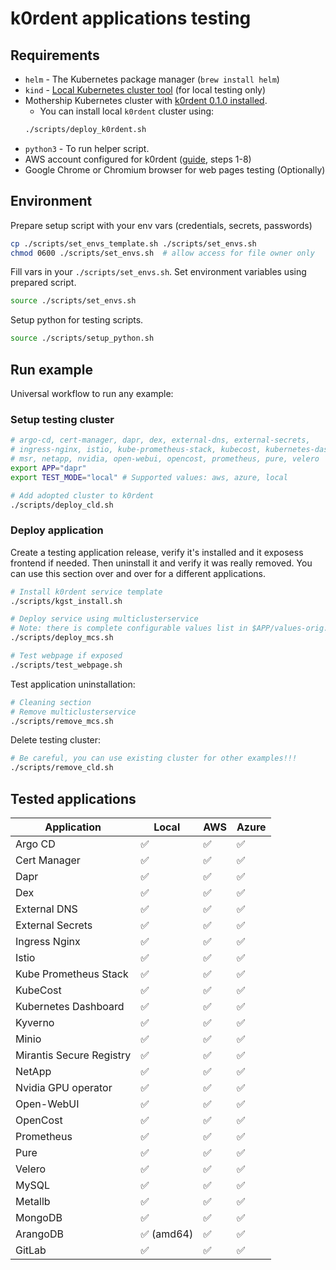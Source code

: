 # k0rdent applications testing

## Requirements
- `helm` - The Kubernetes package manager (`brew install helm`)
- `kind` - [Local Kubernetes cluster tool](https://kind.sigs.k8s.io/) (for local testing only)
- Mothership Kubernetes cluster with [k0rdent 0.1.0 installed](https://docs.k0rdent.io/v0.1.0/admin-installation/#install-k0rdent).
    - You can install local `k0rdent` cluster using:
    ~~~bash
    ./scripts/deploy_k0rdent.sh
    ~~~
- `python3` - To run helper script.
- AWS account configured for k0rdent ([guide](https://docs.k0rdent.io/v0.1.0/admin-prepare/#aws), steps 1-8)
- Google Chrome or Chromium browser for web pages testing (Optionally)

## Environment
Prepare setup script with your env vars (credentials, secrets, passwords)
~~~bash
cp ./scripts/set_envs_template.sh ./scripts/set_envs.sh
chmod 0600 ./scripts/set_envs.sh  # allow access for file owner only
~~~

Fill vars in your `./scripts/set_envs.sh`. Set environment variables using prepared script.
~~~bash
source ./scripts/set_envs.sh
~~~

Setup python for testing scripts.
~~~bash
source ./scripts/setup_python.sh
~~~

## Run example
Universal workflow to run any example:

### Setup testing cluster
~~~bash
# argo-cd, cert-manager, dapr, dex, external-dns, external-secrets,
# ingress-nginx, istio, kube-prometheus-stack, kubecost, kubernetes-dashboard, kyverno,
# msr, netapp, nvidia, open-webui, opencost, prometheus, pure, velero
export APP="dapr"
export TEST_MODE="local" # Supported values: aws, azure, local

# Add adopted cluster to k0rdent
./scripts/deploy_cld.sh
~~~

### Deploy application
Create a testing application release, verify it's installed and it exposess frontend if needed.
Then uninstall it and verify it was really removed. You can use this section over and over
for a different applications.
~~~bash
# Install k0rdent service template
./scripts/kgst_install.sh

# Deploy service using multiclusterservice
# Note: there is complete configurable values list in $APP/values-orig.yaml folder.
./scripts/deploy_mcs.sh

# Test webpage if exposed
./scripts/test_webpage.sh
~~~

Test application uninstallation:
~~~bash
# Cleaning section
# Remove multiclusterservice
./scripts/remove_mcs.sh
~~~

Delete testing cluster:
~~~bash
# Be careful, you can use existing cluster for other examples!!!
./scripts/remove_cld.sh
~~~

## Tested applications

| Application              | Local                      | AWS                | Azure              |
|--------------------------|----------------------------|--------------------|--------------------|
| Argo CD                  | :white_check_mark:         | :white_check_mark: | :white_check_mark: |
| Cert Manager             | :white_check_mark:         | :white_check_mark: | :white_check_mark: |
| Dapr                     | :white_check_mark:         | :white_check_mark: | :white_check_mark: |
| Dex                      | :white_check_mark:         | :white_check_mark: | :white_check_mark: |
| External DNS             | :white_check_mark:         | :white_check_mark: | :white_check_mark: |
| External Secrets         | :white_check_mark:         | :white_check_mark: | :white_check_mark: |
| Ingress Nginx            | :white_check_mark:         | :white_check_mark: | :white_check_mark: |
| Istio                    | :white_check_mark:         | :white_check_mark: | :white_check_mark: |
| Kube Prometheus Stack    | :white_check_mark:         | :white_check_mark: | :white_check_mark: |
| KubeCost                 | :white_check_mark:         | :white_check_mark: | :white_check_mark: |
| Kubernetes Dashboard     | :white_check_mark:         | :white_check_mark: | :white_check_mark: |
| Kyverno                  | :white_check_mark:         | :white_check_mark: | :white_check_mark: |
| Minio                    | :white_check_mark:         | :white_check_mark: | :white_check_mark: |
| Mirantis Secure Registry | :white_check_mark:         | :white_check_mark: | :white_check_mark: |
| NetApp                   | :white_check_mark:         | :white_check_mark: | :white_check_mark: |
| Nvidia GPU operator      | :white_check_mark:         | :white_check_mark: | :white_check_mark: |
| Open-WebUI               | :white_check_mark:         | :white_check_mark: | :white_check_mark: |
| OpenCost                 | :white_check_mark:         | :white_check_mark: | :white_check_mark: |
| Prometheus               | :white_check_mark:         | :white_check_mark: | :white_check_mark: |
| Pure                     | :white_check_mark:         | :white_check_mark: | :white_check_mark: |
| Velero                   | :white_check_mark:         | :white_check_mark: | :white_check_mark: |
| MySQL                    | :white_check_mark:         | :white_check_mark: | :white_check_mark: |
| Metallb                  | :white_check_mark:         | :white_check_mark: | :white_check_mark: |
| MongoDB                  | :white_check_mark:         | :white_check_mark: | :white_check_mark: |
| ArangoDB                 | :white_check_mark: (amd64) | :white_check_mark: | :white_check_mark: |
| GitLab                   | :white_check_mark:         | :white_check_mark: | :white_check_mark: |
